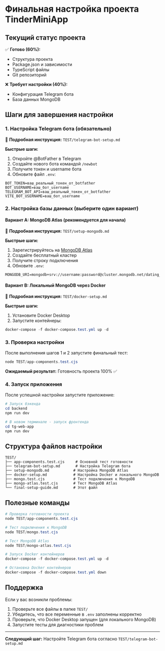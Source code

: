 # Финальная настройка проекта TinderMiniApp

## Текущий статус проекта

✅ **Готово (60%):**
- Структура проекта
- Package.json и зависимости
- TypeScript файлы
- Git репозиторий

❌ **Требует настройки (40%):**
- Конфигурация Telegram бота
- База данных MongoDB

## Шаги для завершения настройки

### 1. Настройка Telegram бота (обязательно)

📖 **Подробная инструкция:** `TEST/telegram-bot-setup.md`

**Быстрые шаги:**
1. Откройте @BotFather в Telegram
2. Создайте нового бота командой `/newbot`
3. Получите токен и username бота
4. Обновите файл `.env`:

```env
BOT_TOKEN=ваш_реальный_токен_от_botfather
BOT_USERNAME=ваш_бот_username
TELEGRAM_BOT_API=ваш_реальный_токен_от_botfather
VITE_BOT_USERNAME=ваш_бот_username
```

### 2. Настройка базы данных (выберите один вариант)

#### Вариант A: MongoDB Atlas (рекомендуется для начала)

📖 **Подробная инструкция:** `TEST/setup-mongodb.md`

**Быстрые шаги:**
1. Зарегистрируйтесь на [MongoDB Atlas](https://www.mongodb.com/atlas)
2. Создайте бесплатный кластер
3. Получите строку подключения
4. Обновите `.env`:

```env
MONGODB_URI=mongodb+srv://username:password@cluster.mongodb.net/dating_app
```

#### Вариант B: Локальный MongoDB через Docker

📖 **Подробная инструкция:** `TEST/docker-setup.md`

**Быстрые шаги:**
1. Установите Docker Desktop
2. Запустите контейнеры:

```powershell
docker-compose -f docker-compose.test.yml up -d
```

### 3. Проверка настройки

После выполнения шагов 1 и 2 запустите финальный тест:

```powershell
node TEST/app-components.test.cjs
```

**Ожидаемый результат:** Готовность проекта 100% ✅

### 4. Запуск приложения

После успешной настройки запустите приложение:

```powershell
# Запуск бэкенда
cd backend
npm run dev

# В новом терминале - запуск фронтенда
cd tg-web-app
npm run dev
```

## Структура файлов настройки

```
TEST/
├── app-components.test.cjs     # Основной тест готовности
├── telegram-bot-setup.md       # Настройка Telegram бота
├── setup-mongodb.md           # Настройка MongoDB Atlas
├── docker-setup.md            # Настройка Docker и локального MongoDB
├── mongo.test.cjs             # Тест подключения к MongoDB
├── mongo-atlas.test.cjs       # Тест MongoDB Atlas
└── final-setup-guide.md       # Этот файл
```

## Полезные команды

```powershell
# Проверка готовности проекта
node TEST/app-components.test.cjs

# Тест подключения к MongoDB
node TEST/mongo.test.cjs

# Тест MongoDB Atlas
node TEST/mongo-atlas.test.cjs

# Запуск Docker контейнеров
docker-compose -f docker-compose.test.yml up -d

# Остановка Docker контейнеров
docker-compose -f docker-compose.test.yml down
```

## Поддержка

Если у вас возникли проблемы:

1. Проверьте все файлы в папке `TEST/`
2. Убедитесь, что все переменные в `.env` заполнены корректно
3. Проверьте, что Docker Desktop запущен (для локального MongoDB)
4. Запустите тесты для диагностики проблем

---

**Следующий шаг:** Настройте Telegram бота согласно `TEST/telegram-bot-setup.md`